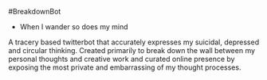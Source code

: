 #BreakdownBot

* When I wander so does my mind

A tracery based twitterbot that accurately expresses my suicidal, depressed and circular thinking. Created primarily
to break down the wall between my personal thoughts and creative work and curated online presence by exposing the most private and embarrassing of my thought processes.